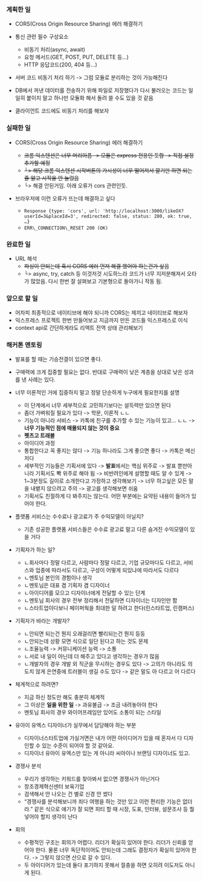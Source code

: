﻿### 계획한 일
- CORS(Cross Origin Resource Sharing) 에러 해결하기

- 통신 관련 필수 구성요소
  - 비동기 처리(async, await)
  - 요청 메서드(GET, POST, PUT, DELETE 등…)
  - HTTP 응답코드(200, 404 등…)

- 서버 코드 비동기 처리 하기 -> 그럼 모듈로 분리하는 것이 가능해진다

- DB에서 꺼낸 데이터를 전송하기 위해 파일로 저장했다가 다시 불러오는 코드는 일일히 붙이지 말고 하나만 모듈화 해서 돌려 쓸 수도 있을 것 같음

- 클라이언트 코드에도 비동기 처리를 해보자
### 실패한 일
- CORS(Cross Origin Resource Sharing) 에러 해결하기
  - ~~크롬 익스텐션은 너무 머리아픔 -> 모듈은 express 전용인 듯함 -> 직접 설정 추가할 예정~~
  - ~~└> 해당 크롬 익스텐션 시작버튼의 가시성이 너무 떨어져서 깔기만 하면 되는줄 알고 시작을 안 눌렀음~~
  - └> 해결 안된거임. 아래 오류가 cors 관련인듯.

- 브라우저에 이런 오류가 뜨는데 해결하고 싶다
  - `Response {type: 'cors', url: 'http://localhost:3000/likeOX?userId=3&placeId=3', redirected: false, status: 200, ok: true, …}`
  - `ERR\_CONNECTION\_RESET 200 (OK)`
### 완료한 일
- URL 해석
  - ~~파싱이 안되는데 혹시 CORS 에러 먼저 해결 했어야 하는건가 싶음~~
  - └> async, try, catch 등 이것저것 시도하느라 코드가 너무 지저분해져서 오타가 많았음. 다시 한번 잘 살펴보고 기본형으로 돌아가니 작동 됨. 
### 앞으로 할 일
- 어차피 최종적으로 네이티브에 해야 되니까 CORS는 제끼고 네이티브로 해보자
- 익스프레스 프로젝트 한번 만들어보고 지금까지 만든 코드들 익스프레스로 이식
- context api로 간단하게라도 리액트 전역 상태 관리해보기



### 해커톤 멘토링
- 발표를 할 때는 기승전결이 있으면 좋다.

- 구매력에 크게 집중할 필요는 없다. 반대로 구매력이 낮은 계층을 상대로 낮은 성과를 낸 사례는 있다.

- 너무 이론적인 거에 집중하지 말고 정말 단순하게 누구에게 필요한지를 설명
  - 이 단계에서 너무 세부적으로 고민하기보다는 설득력만 있으면 된다
  - 좀더 가벼워질 필요가 있다 -> 학문, 이론적 ㄴㄴ
  - 기능이 아니라 서비스 -> 카톡에 친구를 추가할 수 있는 기능이 있고… ㄴㄴ -> **너무 기능적인 점에 매몰되지 않는 것이 중요**
  - **펫츠고 트래블**
  - 아이디어 과정 
  - 통합한다고 꼭 좋지는 않다 -> 기능 하나라도 그게 좋으면 좋다 -> 카톡은 메신저다
  - 세부적인 기능들은 기획서에 있다 -> **발표**에서는 핵심 위주로 -> 발표 뿐만아니라 기획서도 뽝 위주로 해야 됨 -> 비반려인에게 설명할 때도 알 수 있게 -> 1~3분정도 길이로 소개한다고 가정하고 생각해보기 -> 너무 하고싶은 모든 말을 내뱉지 않으려고 주의 -> 광고를 생각해보면 쉬움
  - 기획서도 친절하게 다 봐주지는 않는다. 어떤 부분에는 요약된 내용이 들어가 있어야 한다.

- 플랫폼 서비스는 수수료나 광고료가 주 수익모델이 아닐지?
  - 기존 성공한 플랫폼 서비스들은 수수료 광고료 말고 다른 숨겨진 수익모델이 있을 거다

- 기획자가 하는 일?
  - ㄴ회사마다 정말 다르고, 사람마다 정말 다르고, 기업 규모마다도 다르고, 서비스와 업종에 따라서도 다르고, 구성이 어떻게 되있냐에 따라서도 다르다
  - ㄴ멘토님 본인의 경험이나 생각
  - ㄴ멘토님은 대표 겸 기획자 겸 디자이너
  - ㄴ아이디어를 모으고 디자이너에게 전달할 수 있는 단계
  - ㄴ멘토님 회사의 경우 전부 정리해서 전달하면 디자이너는 디자인만 함
  - ㄴ스타트업이다보니 페이퍼웍을 최대한 덜 하려고 한다(린스타트업, 린캠퍼스)

- 기획자가 바라는 개발자?
  - ㄴ안되면 되는건 뭔지 오래걸리면 빨리되는건 뭔지 등등
  - ㄴ안되는데 상황 모면 식으로 일단 된다고 하는 것도 문제
  - ㄴ조율능력 -> 커뮤니케이션 능력 -> 소통
  - ㄴ서로 내 일이 아닌데 더 해주고 있다고 생각하는 경우가 많음
  - ㄴ개발자의 경우 개발 외 직군을 무시하는 경우도 있다 -> 고의가 아니라도 의도치 않게 은연중에 트러블이 생길 수도 있다 -> 같은 말도 아 다르고 어 다르다

- 체계적으로 하려면?
  - 지금 하신 정도만 해도 충분히 체계적
  - 그 이상은 **일을 위한 일** -> 과유불급 -> 조금 내려놓아야 한다
  - 멘토님 회사의 경우 와이어프레임만 있어도 소통이 되는 스타일

- 유아이 유엑스 디자이너가 실무에서 담당해야 하는 부분
  - 디자이너스타트업에 가실거면은 내가 어떤 아이디어가 있을 때 혼자서 다 디자인할 수 있는 수준이 되어야 할 것 같아요.
  - 디자이너 유아이 유엑스만 있는 게 아니라 씨아이나 브랜딩 디자이너도 있고.

- 경쟁사 분석
  - 우리가 생각하는 키워드를 찾아봐서 없으면 경쟁사가 아닌거다
  - 창조경제혁신센터 보육기업
  - 검색해서 안 나오는 건 별로 신경 안 썼다
  - “경쟁사를 분석해보니까 죄다 여행을 하는 것만 있고 이런 편리한 기능은 없더라.” 같은 식으로 얘기가 잘 되면 피티 할 때 시장, 도표, 인터뷰, 설문조사 등 뭘 넣어야 할지 생각이 난다

- 회의
  - 수평적인 구조는 회의가 어렵다. 리더가 확실히 있어야 한다. 리더가 신뢰를 얻어야 한다. 물론 너무 독단적이어도 안되는데 그래도 결정자가 확실히 있어야 한다. -> 그렇지 않으면 산으로 갈 수 있다. 
  - 두 아이디어가 있는데 둘다 포기하지 못해서 절충을 하면 오히려 이도저도 아니게 된다.
